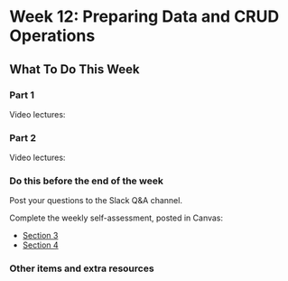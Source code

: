 # Week 12: Preparing Data and CRUD Operations

## What To Do This Week

### Part 1

Video lectures:

### Part 2

Video lectures:

### Do this before the end of the week

Post your questions to the Slack Q&A channel.

Complete the weekly self-assessment, posted in Canvas:

  - [Section 3](https://rutgers.instructure.com/courses/40197/assignments/700979)
  - [Section 4](https://rutgers.instructure.com/courses/40200/assignments/700989)

### Other items and extra resources
